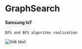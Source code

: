 # GraphSearch
#### Samsung IoT
    DFS and BFS algoritms realisation 
![link text](http://graphonline.ru/tmp/saved/Ms/MshnLYdcaOTUnWhf.png "graph")
